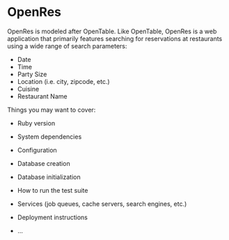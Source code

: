 # OpenRes

OpenRes is modeled after OpenTable. Like OpenTable, OpenRes is a web application that primarily features searching for reservations at restaurants using a wide range of search parameters: 
* Date
* Time
* Party Size
* Location (i.e. city, zipcode, etc.)
* Cuisine
* Restaurant Name

Things you may want to cover:

* Ruby version

* System dependencies

* Configuration

* Database creation

* Database initialization

* How to run the test suite

* Services (job queues, cache servers, search engines, etc.)

* Deployment instructions

* ...
